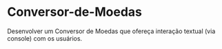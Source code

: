 # Conversor-de-Moedas
Desenvolver um Conversor de Moedas que ofereça interação textual (via console) com os usuários.
